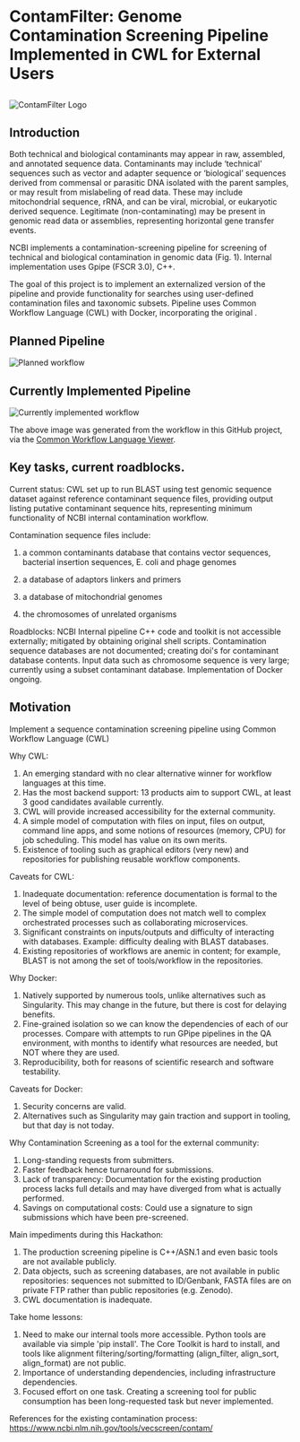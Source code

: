 # ContamFilter: Genome Contamination Screening Pipeline Implemented in CWL for External Users

## 
![ContamFilter Logo](https://raw.githubusercontent.com/NCBI-Hackathons/ContaminationScreen/master/doc/ContamFilter_Logo.png?sanitize=true)

## Introduction 
Both technical and biological contaminants may appear in raw, assembled, and annotated sequence data.  Contaminants may include ‘technical’ sequences such as vector and adapter sequence or ‘biological’ sequences derived from commensal or parasitic DNA isolated with the parent samples, or may result from mislabeling of read data. These may include mitochondrial sequence, rRNA, and can be viral, microbial, or eukaryotic derived sequence.  Legitimate (non-contaminating) may be present in genomic read data or assemblies, representing horizontal gene transfer events.

NCBI implements a contamination-screening pipeline for screening of technical and biological contamination in genomic data  (Fig. 1).  Internal implementation uses Gpipe (FSCR 3.0), C++. 

The goal of this project is to implement an externalized version of the pipeline and provide functionality for searches using user-defined contamination files and taxonomic subsets. Pipeline uses Common Workflow Language (CWL) with Docker, incorporating the original . 

## Planned Pipeline
![Planned workflow](https://raw.githubusercontent.com/NCBI-Hackathons/ContaminationScreen/master/doc/ContamFilter_workflow.png?sanitize=true)

## Currently Implemented Pipeline
![Currently implemented workflow](https://raw.githubusercontent.com/NCBI-Hackathons/ContaminationScreen/master/doc/graph.png?sanitize=true)

The above image was generated from the workflow in this GitHub project, via the [Common Workflow Language Viewer](https://view.commonwl.org/workflows/github.com/NCBI-Hackathons/ContamFilter/blob/master/cwl/workflow/contam_euk.cwl).

## Key tasks, current roadblocks.
Current status: 
CWL set up to run BLAST using test genomic sequence dataset against reference contaminant sequence files, providing output listing putative contaminant sequence hits, representing minimum functionality of NCBI internal contamination workflow.

Contamination sequence files include:

1. a common contaminants database that contains vector sequences, bacterial insertion sequences, E. coli and phage genomes

2. a database of adaptors linkers and primers

3. a database of mitochondrial genomes

4. the chromosomes of unrelated organisms

Roadblocks: NCBI Internal pipeline C++ code and toolkit is not accessible externally; mitigated by obtaining original shell scripts.  Contamination sequence databases are not documented; creating doi's for contaminant database contents.  Input data such as chromosome sequence is very large; currently using a subset contaminant database. Implementation of Docker ongoing.

## Motivation
Implement a sequence contamination screening pipeline using Common Workflow Language (CWL) 

Why CWL:
1. An emerging standard with no clear alternative winner for workflow languages at this time.
2. Has the most backend support: 13 products aim to support CWL, at least 3 good candidates available currently.
3. CWL will provide increased accessibility for the external community.
4. A simple model of computation with files on input, files on output, command line apps, and some notions of resources (memory, CPU) for job scheduling. This model has value on its own merits.
5. Existence of tooling such as graphical editors (very new) and repositories for publishing reusable workflow components.

Caveats for CWL:
1. Inadequate documentation: reference documentation is formal to the level of being obtuse, user guide is incomplete.
2. The simple model of computation does not match well to complex orchestrated processes such as collaborating microservices.
3. Significant constraints on inputs/outputs and difficulty of interacting with databases. Example: difficulty dealing with BLAST databases. 
4. Existing repositories of workflows are anemic in content; for example, BLAST is not among the set of tools/workflow in the repositories.

Why Docker:
1. Natively supported by numerous tools, unlike alternatives such as Singularity. This may change in the future, but there is cost for delaying benefits.
2. Fine-grained isolation so we can know the dependencies of each of our processes. Compare with attempts to run GPipe pipelines in the QA environment, with months to identify what resources are needed, but NOT where they are used.
3. Reproducibility, both for reasons of scientific research and software testability.

Caveats for Docker:
1. Security concerns are valid.
2. Alternatives such as Singularity may gain traction and support in tooling, but that day is not today.

Why Contamination Screening as a tool for the external community:
1. Long-standing requests from submitters.
2. Faster feedback hence turnaround for submissions.
3. Lack of transparency: Documentation for the existing production process lacks full details and may have diverged from what is actually performed.
4. Savings on computational costs: Could use a signature to sign submissions which have been pre-screened.

Main impediments during this Hackathon:
1. The production screening pipeline is C++/ASN.1 and even basic tools are not available publicly.
3. Data objects, such as screening databases, are not available in public repositories: sequences not submitted to ID/Genbank, FASTA files are on private FTP rather than public repositories (e.g. Zenodo).
2. CWL documentation is inadequate.

Take home lessons:
1. Need to make our internal tools more accessible. Python tools are available via simple 'pip install'. The Core Toolkit is hard to install, and tools like alignment filtering/sorting/formatting (align_filter, align_sort, align_format) are not public.
2. Importance of understanding dependencies, including infrastructure dependencies.
3. Focused effort on one task. Creating a screening tool for public consumption has been long-requested task but never implemented.

References for the existing contamination process:
https://www.ncbi.nlm.nih.gov/tools/vecscreen/contam/
##
